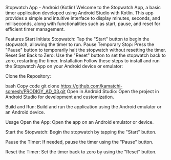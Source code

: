 Stopwatch App - Android (Kotlin)
Welcome to the Stopwatch App, a basic timer application developed using Android Studio with Kotlin. This app provides a simple and intuitive interface to display minutes, seconds, and milliseconds, along with functionalities such as start, pause, and reset for efficient timer management.

Features
Start
Initiate Stopwatch: Tap the "Start" button to begin the stopwatch, allowing the timer to run.
Pause
Temporary Stop: Press the "Pause" button to temporarily halt the stopwatch without resetting the timer.
Reset
Set Back to Zero: Use the "Reset" button to set the stopwatch back to zero, restarting the timer.
Installation
Follow these steps to install and run the Stopwatch App on your Android device or emulator:

Clone the Repository:

bash
Copy code
git clone https://github.com/kamatchi-somesh/PRODIGY_AD_03.git
Open in Android Studio:
Open the project in Android Studio for development and customization.

Build and Run:
Build and run the application using the Android emulator or an Android device.

Usage
Open the App:
Open the app on an Android emulator or device.

Start the Stopwatch:
Begin the stopwatch by tapping the "Start" button.

Pause the Timer:
If needed, pause the timer using the "Pause" button.

Reset the Timer:
Set the timer back to zero by using the "Reset" button.
